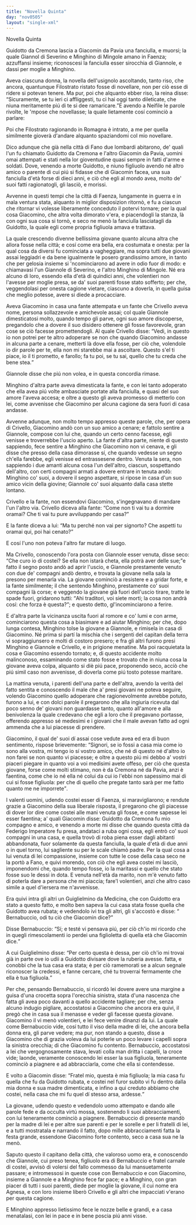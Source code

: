 ```yaml
---
title: "Novella Quinta"
day: "nov0505"
layout: "single-xml"
---
```

<div id="nov0505" type="novella" who="neifile">
<head>Novella Quinta</head>
<argument>
<p>
<milestone id="p05050001"/>
<name persref="guidotto" type="person">Guidotto da Cremona</name> lascia a 
            <name persref="giacomino" type="person">Giacomin da Pavia</name> una fanciulla, e muorsi; la quale 
            <name persref="giannole" type="person">Giannol di Severino</name> e 
            <name persref="minghino">Minghino di Mingole</name> amano in 
            <name placeref="faenza" type="place">Faenza</name>; azzuffansi insieme; riconoscesi la fanciulla esser sirocchia di 
            <name persref="giannole" type="person">Giannole</name>, e dassi per moglie a 
            <name persref="minghino" type="person">Minghino</name>.</p>
</argument>
<div3 type="commentary" who="author">
<p>
<milestone id="p05050002"/>Aveva ciascuna donna, la novella dell'usignolo ascoltando, tanto riso, che ancora, quantunque 
            <name persref="filostrato" type="person">Filostrato</name> ristato fosse di novellare, non per ciò esse di ridere si potevan tenere. Ma pur, poi che alquanto ebber riso, la 
            <name persref="fiammetta" type="person">reina</name> disse: 
            <q direct="unspecified" who="fiammetta">Sicuramente, se tu ieri ci affliggesti, tu ci hai oggi tanto dileticate, che niuna meritamente piú di te si dee ramaricare.</q>E avendo a Neifile le parole rivolte, le 'mpose che novellasse; la quale lietamente cosí cominciò a parlare:</p>
</div3>
<div3 type="commentary" who="neifile">
<p>
<milestone id="p05050003"/>Poi che 
            <name persref="filostrato" type="person">Filostrato</name> ragionando in 
            <name placeref="romagna" type="place">Romagna</name> è intrato, a me per quella similmente gioverà d'andare alquanto spaziandomi col mio novellare.</p>
</div3>
<p>
<milestone id="p05050004"/>Dico adunque che già nella città di 
          <name placeref="fano" type="place">Fano</name> due lombardi abitarono, de' quali l'un fu chiamato 
          <name persref="guidotto" type="person">Guidotto da Cremona</name> e l'altro 
          <name persref="giacomino" type="person">Giacomin da Pavia</name>, uomini omai attempati e stati nella lor gioventudine quasi sempre in fatti d'arme e soldati. 
          <milestone id="p05050005"/>Dove, venendo a morte 
          <name persref="guidotto" type="person">Guidotto</name>, e niuno figliuolo avendo né altro amico o parente di cui piú si fidasse che di 
          <name persref="giacomino" type="person">Giacomin</name> facea, una sua fanciulla d'età forse di dieci anni, e ciò che egli al mondo avea, molto de' suoi fatti ragionatogli, gli lasciò, e morissi.</p>
<p>
<milestone id="p05050006"/>Avvenne in questi tempi che la città di 
          <name placeref="faenza" type="place">Faenza</name>, lungamente in guerra e in mala ventura stata, alquanto in miglior disposizion ritornò, e fu a ciascun che ritornar vi volesse liberamente conceduto il potervi tornare; per la qual cosa 
          <name persref="giacomino" type="person">Giacomino</name>, che altra volta dimorato v'era, e piacendogli la stanza, là con ogni sua cosa si tornò, e seco ne menò la fanciulla lasciatagli da 
          <name persref="guidotto" type="person">Guidotto</name>, la quale egli come propria figliuola amava e trattava.</p>
<p>
<milestone id="p05050007"/>La quale crescendo divenne bellissima 
          <name persref="agnesabernabuccio" type="person">giovane</name> quanto alcuna altra che allora fosse nella città; e cosí come era bella, era costumata e onesta: per la qual cosa da diversi fu cominciata a vagheggiare, ma sopra tutti due giovani assai leggiadri e da bene igualmente le posero grandissimo amore, in tanto che per gelosia insieme si 'ncominciarono ad avere in odio fuor di modo: e chiamavasi l'un 
          <name persref="giannole" type="person">Giannole di Severino</name>, e l'altro 
          <name persref="minghino" type="person">Minghino di Mingole</name>. 
          <milestone id="p05050008"/>Né era alcuno di loro, essendo ella d'età di quindici anni, che volentieri non l'avesse per moglie presa, se da' suoi parenti fosse stato sofferto; per che, veggendolasi per onesta cagione vietare, ciascuno a doverla, in quella guisa che meglio potesse, avere si diede a procacciare.</p>
<p>
<milestone id="p05050009"/>Aveva 
          <name persref="giacomino" type="person">Giacomino</name> in casa una 
          <name persref="fante-0505" type="person">fante</name> attempata e un 
          <name persref="fante-0505" type="person">fante</name> che 
          <name persref="crivello" type="person">Crivello</name> aveva nome, persona sollazzevole e amichevole assai; col quale 
          <name persref="giannole" type="person">Giannole</name> dimesticatosi molto, quando tempo gli parve, ogni suo amore discoperse, pregandolo che a dovere il suo disidero ottenere gli fosse favorevole, gran cose se ciò facesse promettendogli. 
          <milestone id="p05050010"/>Al quale 
          <name persref="crivello" type="person">Crivello</name> disse: 
          <q direct="unspecified" who="crivello">Vedi, in questo io non potrei per te altro adoperare se non che quando 
          <name persref="giacomino" type="person">Giacomino</name> andasse in alcuna parte a cenare, metterti là dove ella fosse, per ciò che, volendole io dir parole per te, ella non mi starebbe mai a ascoltare. Questo s'el ti piace, io il ti prometto, e farollo; fa tu poi, se tu sai, quello che tu creda che bene stea.</q></p>
<p>
<milestone id="p05050011"/>
<name persref="giannole" type="person">Giannole</name> disse che piú non volea, e in questa concordia rimase.</p>
<p>
<milestone id="p05050012"/>
<name persref="minghino" type="person">Minghino</name> d'altra parte aveva dimesticata la 
          <name persref="fante-0505" type="person">fante</name>, e con lei tanto adoperato che ella avea piú volte ambasciate portate alla fanciulla, e quasi del suo amore l'aveva accesa; e oltre a questo gli aveva promesso di metterlo con lei, come avvenisse che 
          <name persref="giacomino" type="person">Giacomino</name> per alcuna cagione da sera fuori di casa andasse.</p>
<p>
<milestone id="p05050013"/>Avvenne adunque, non molto tempo appresso queste parole, che, per opera di 
          <name persref="crivello" type="person">Crivello</name>, 
          <name persref="giacomino" type="person">Giacomino</name> andò con un suo amico a cenare; e fattolo sentire a 
          <name persref="giannole" type="person">Giannole</name>, compose con lui che, quando un certo cenno facesse, egli venisse e troverrebbe l'uscio aperto. 
          <milestone id="p05050014"/>La 
          <name persref="fante-0505" type="person">fante</name> d'altra parte, niente di questo sappiendo, fece sentire a 
          <name persref="minghino" type="person">Minghino</name> che 
          <name persref="giacomino" type="person">Giacomino</name> non vi cenava, e gli disse che presso della casa dimorasse sí, che quando vedesse un segno ch'ella farebbe, egli venisse ed entrassesene dentro. 
          <milestone id="p05050015"/>Venuta la sera, non sappiendo i due amanti alcuna cosa l'un dell'altro, ciascun, sospettando dell'altro, con certi compagni armati a dovere entrare in tenuta andò: 
          <name persref="minghino" type="person">Minghino</name> co' suoi, a dovere il segno aspettare, si ripose in casa d'un suo amico vicin della giovine; 
          <name persref="giannole" type="person">Giannole</name> co' suoi alquanto dalla casa stette lontano.</p>
<p>
<milestone id="p05050016"/>
<name persref="crivello" type="person">Crivello</name> e la 
          <name persref="fante-0505" type="person">fante</name>, non essendovi 
          <name persref="giacomino" type="person">Giacomino</name>, s'ingegnavano di mandare l'un l'altro via. 
          <name persref="crivello" type="person">Crivello</name> diceva alla fante: 
          <q direct="unspecified" who="crivello">Come non ti vai tu a dormire oramai? Che ti vai tu pure avviluppando per casa?</q></p>
<p>
<milestone id="p05050017"/>E la 
          <name persref="fante-0505" type="person">fante</name> diceva a lui: 
          <q direct="unspecified" who="fante-0505">Ma tu perché non vai per signorto? Che aspetti tu oramai qui, poi hai cenato?</q></p>
<p>
<milestone id="p05050018"/>E cosí l'uno non poteva l'altro far mutare di luogo.</p>
<p>
<milestone id="p05050019"/>Ma 
          <name persref="crivello" type="person">Crivello</name>, conoscendo l'ora posta con 
          <name persref="giannole" type="person">Giannole</name> esser venuta, disse seco: 
          <q direct="unspecified" who="crivello">Che curo io di costei? Se ella non istarà cheta, ella potrà aver delle sue;</q>e fatto il segno posto andò ad aprir l'uscio, e 
          <name persref="giannole" type="person">Giannole</name> prestamente venuto con due de' compagni andò dentro, e trovata la 
          <name persref="agnesabernabuccio" type="person">giovane</name> nella sala la presono per menarla via. 
          <milestone id="p05050020"/>La giovane cominciò a resistere e a gridar forte, e la 
          <name persref="fante-0505" type="person">fante</name> similmente; il che sentendo 
          <name persref="minghino" type="person">Minghino</name>, prestamente co' suoi compagni là corse; e veggendo la giovane già fuori dell'uscio tirare, tratte le spade fuori, gridarono tutti: 
          <q direct="unspecified" type="othervoice">Ahi traditori, voi siete morti; la cosa non andrà cosí: che forza è questa?</q>; e questo detto, gl'incominciarono a ferire.</p>
<p>
<milestone id="p05050021"/>E d'altra parte la vicinanza uscita fuori al romore e co' lumi e con arme, cominciarono questa cosa a biasimare e ad aiutar 
          <name persref="minghino" type="person">Minghino</name>; per che, dopo lunga contesa, 
          <name persref="minghino" type="person">Minghino</name> tolse la 
          <name persref="agnesabernabuccio" type="person">giovane</name> a 
          <name persref="giannole" type="person">Giannole</name>, e rimisela in casa di 
          <name persref="giacomino" type="person">Giacomino</name>. Né prima si partí la mischia che i sergenti del capitan della terra vi sopraggiunsero e molti di costoro presero; e fra gli altri furono presi 
          <name persref="minghino" type="person">Minghino</name> e 
          <name persref="giannole" type="person">Giannole</name> e 
          <name persref="crivello" type="person">Crivello</name>, e in prigione menatine. 
          <milestone id="p05050022"/>Ma poi racquietata la cosa e 
          <name persref="giacomino" type="person">Giacomino</name> essendo tornato; e, di questo accidente molto malinconoso, essaminando come stato fosse e trovato che in niuna cosa la giovane aveva colpa, alquanto si diè piú pace, proponendo seco, acciò che piú simil caso non avvenisse, di doverla come piú tosto potesse maritare.</p>
<p>
<milestone id="p05050023"/>La mattina venuta, i parenti dell'una parte e dell'altra, avendo la verità del fatto sentita e conoscendo il male che a' presi giovani ne poteva seguire, volendo 
          <name persref="giacomino" type="person">Giacomino</name> quello adoperare che ragionevolmente avrebbe potuto, furono a lui, e con dolci parole il pregarono che alla ingiuria ricevuta dal poco senno de' giovani non guardasse tanto, quanto all'amore e alla benivolenza la quale credevano che egli a loro che il pregavano portasse, offerendo appresso sé medesimi e i giovani che il male avevan fatto ad ogni ammenda che a lui piacesse di prendere.</p>
<p>
<milestone id="p05050024"/>
<name persref="giacomino" type="person">Giacomino</name>, il qual de' suoi dí assai cose vedute avea ed era di buon sentimento, rispose brievemente: 
          <q direct="unspecified">Signori, se io fossi a casa mia come io sono alla vostra, mi tengo io sí vostro amico, che né di questo né d'altro io non farei se non quanto vi piacesse; 
          <milestone id="p05050025"/>e oltre a questo piú mi debbo a' vostri piaceri piegare in quanto voi a voi medisimi avete offeso, per ciò che questa 
          <name persref="agnesabernabuccio" type="person">giovane</name>, forse come molti stimano, non è da 
          <name placeref="cremona" type="place">Cremona</name> né da 
          <name placeref="pavia" type="place">Pavia</name>, anzi è faentina, come che io né ella né colui da cui io l'ebbi non sapessimo mai di cui si fosse figliuola: per che di quello che pregate tanto sarà per me fatto quanto me ne imporrete</q>.</p>
<p>
<milestone id="p05050026"/>I valenti uomini, udendo costei esser di 
          <name placeref="faenza" type="place">Faenza</name>, si maravigliarono; e rendute grazie a 
          <name persref="giacomino" type="person">Giacomino</name> della sua liberale risposta, il pregarono che gli piacesse di dover lor dire come costei alle mani venuta gli fosse, e come sapesse lei esser faentina; 
          <milestone id="p05050027"/>a' quali 
          <name persref="giacomino" type="person">Giacomin</name> disse: 
          <name persref="guidotto" type="person">Guidotto da Cremona</name> fu mio compagno e amico, e venendo a morte mi disse che quando questa città da 
          <name persref="federicoii" type="person">Federigo Imperatore</name> fu presa, andataci a ruba ogni cosa, egli entrò co' suoi compagni in una casa, e quella trovò di roba piena esser dagli abitanti abbandonata, fuor solamente da questa fanciulla, la quale d'età di due anni o in quel torno, lui sagliente su per le scale chiamò padre. 
          <milestone id="p05050028"/>Per la qual cosa a lui venuta di lei compassione, insieme con tutte le cose della casa seco ne la portò a 
          <name placeref="fano" type="place">Fano</name>, e quivi morendo, con ciò che egli avea costei mi lasciò, imponendomi che, quando tempo fosse, io la maritassi e quello che stato fosse suo le dessi in dota. 
          <milestone id="p05050029"/>E venuta nell'età da marito, non m'è venuto fatto di poterla dare a persona che mi piaccia; fare'l volentieri, anzi che altro caso simile a quel d'iersera me n'avvenisse.</p>
<p>
<milestone id="p05050030"/>Era quivi intra gli altri un 
          <name persref="guglielmino" type="person">Guiglielmino da Medicina</name>, che con 
          <name persref="guidotto" type="person">Guidotto</name> era stato a questo fatto, e molto ben sapeva la cui casa stata fosse quella che 
          <name persref="guidotto" type="person">Guidotto</name> avea rubata; e vedendolo ivi tra gli altri, gli s'accostò e disse: 
          <q direct="unspecified" who="guglielmino">
<name persref="bernabuccio" type="person">Bernabuccio</name>, odi tu ciò che 
          <name persref="giacomino" type="person">Giacomin</name> dice?</q></p>
<p>
<milestone id="p05050031"/>Disse 
          <name persref="bernabuccio" type="person">Bernabuccio</name>: 
          <q direct="unspecified" who="bernabuccio">Sí; e testé vi pensava piú, per ciò ch'io mi ricordo che in quegli rimescolamenti io perdei una figlioletta di quella età che 
          <name persref="giacomino" type="person">Giacomin</name> dice.</q></p>
<p>
<milestone id="p05050032"/>A cui 
          <name persref="guglielmino" type="person">Guiglielmino</name> disse: 
          <q direct="unspecified">Per certo questa è dessa, per ciò ch'io mi trovai già in parte ove io udii a 
          <name persref="guidotto" type="person">Guidotto</name> divisare dove la ruberia avesse. fatta, e conobbi che la tua casa era stata; è per ciò ramemorati se a alcun segnale riconoscer la credessi, e fanne cercare, ché tu troverrai fermamente che ella è tua figliuola.</q></p>
<p>
<milestone id="p05050033"/>Per che, pensando 
          <name persref="bernabuccio" type="person">Bernabuccio</name>, si ricordò lei dovere avere una margine a guisa d'una crocetta sopra l'orecchia sinistra, stata d'una nascenza che fatta gli avea poco davanti a quello accidente tagliare; per che, senza alcuno indugio pigliare, accostatosi a 
          <name persref="giacomino" type="person">Giacomino</name> che ancora era quivi, il pregò che in casa sua il menasse e veder gli facesse questa 
          <name persref="agnesabernabuccio" type="person">giovane</name>. 
          <milestone id="p05050034"/>
<name persref="giacomino" type="person">Giacomino</name> il vi menò volentieri, e lei fece venire dinanzi da lui. La quale come 
          <name persref="bernabuccio" type="person">Bernabuccio</name> vide, cosí tutto il viso della madre di lei, che ancora bella donna era, gli parve vedere; ma pur, non stando a questo, disse a 
          <name persref="giacomino" type="person">Giacomino</name> che di grazia voleva da lui poterle un poco levare i capelli sopra la sinistra orecchia; di che 
          <name persref="giacomino" type="person">Giacomino</name> fu contento. 
          <milestone id="p05050035"/>
<name persref="bernabuccio" type="person">Bernabuccio</name>, accostatosi a lei che vergognosamente stava, levati colla man dritta i capelli, la croce vide; laonde, veramente conoscendo lei esser la sua figliuola, teneramente cominciò a piagnere e ad abbracciarla, come che ella si contendesse.</p>
<p>
<milestone id="p05050036"/>E volto a 
          <name persref="giacomino" type="person">Giacomin</name> disse: 
          <q direct="unspecified" who="bernabuccio">Fratel mio, questa è mia figliuola; la mia casa fu quella che fu da 
          <name persref="guidotto" type="person">Guidotto</name> rubata, e costei nel furor subito vi fu dentro dalla mia donna e sua madre dimenticata, e infino a qui creduto abbiamo che costei, nella casa che mi fu quel dí stesso arsa, ardesse.</q></p>
<p>
<milestone id="p05050037"/>La 
          <name persref="agnesabernabuccio" type="person">giovane</name>, udendo questo e vedendolo uomo attempato e dando alle parole fede e da occulta virtú mossa, sostenendo li suoi abbracciamenti, con lui teneramente cominciò a piagnere. 
          <milestone id="p05050038"/>
<name persref="bernabuccio" type="person">Bernabuccio</name> di presente mandò per la madre di lei e per altre sue parenti e per le sorelle e per li fratelli di lei, e a tutti mostratala e narrando il fatto, dopo mille abbracciamenti fatta la festa grande, essendone 
          <name persref="giacomino" type="person">Giacomino</name> forte contento, seco a casa sua ne la menò.</p>
<p>
<milestone id="p05050039"/>Saputo questo il capitano della città, che valoroso uomo era, e conoscendo che 
          <name persref="giannole" type="person">Giannole</name>, cui preso tenea, figliuolo era di 
          <name persref="bernabuccio" type="person">Bernabuccio</name> e fratel carnale di costei, avvisò di volersi del fallo commesso da lui mansuetamente passare; e intromessosi in queste cose con 
          <name persref="bernabuccio" type="person">Bernabuccio</name> e con 
          <name persref="giacomino" type="person">Giacomino</name>, insieme a 
          <name persref="giannole" type="person">Giannole</name> e a 
          <name persref="minghino" type="person">Minghino</name> fece far pace; e a 
          <name persref="minghino" type="person">Minghino</name>, con gran piacer di tutti i suoi parenti, diede per moglie la giovane, il cui nome era 
          <name persref="agnesabernabuccio" type="person">Agnesa</name>, e con loro insieme liberò 
          <name persref="crivello" type="person">Crivello</name> e gli altri che impacciati v'erano per questa cagione.</p>
<p>
<milestone id="p05050040"/>E 
          <name persref="minghino" type="person">Minghino</name> appresso lietissimo fece le nozze belle e grandi, e a casa menatalasi, con lei in pace e in bene poscia piú anni visse.</p>
</div>